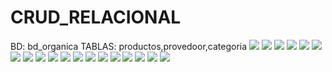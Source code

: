 # CRUD_RELACIONAL
BD: bd_organica TABLAS: productos,provedoor,categoria
![](https://github.com/GonzalezBGA128/CRUD_RELACIONAL/blob/81b45a20917f37f81699d75b95d8c7aeadbce75d/img%201.PNG)
![](https://github.com/GonzalezBGA128/CRUD_RELACIONAL/blob/defa8fb46c843fdddcdfb4ff857507a65b5878d8/img%202.png)
![](https://github.com/GonzalezBGA128/CRUD_RELACIONAL/blob/2a596fa651e8c60be45826d598e7e6dd875f2a9c/img%203.PNG)
![](https://github.com/GonzalezBGA128/CRUD_RELACIONAL/blob/8102fab9b76a8168c6d8ad220f1f7b7bafe727e9/img%204.png)
![](https://github.com/GonzalezBGA128/CRUD_RELACIONAL/blob/c984d41f1aa40dfb63c892d92702124def162503/img%205.PNG)
![](https://github.com/GonzalezBGA128/CRUD_RELACIONAL/blob/604f69bcb30cc186512f91f31e4be263723f72b4/img%206.png)
![](https://github.com/GonzalezBGA128/CRUD_RELACIONAL/blob/6a44bb29dd5dde31c252fa277a4a416de902e882/img%207.png)
![](https://github.com/GonzalezBGA128/CRUD_RELACIONAL/blob/3c16a7405e843a39642be186de6d825b445d7727/img%208.PNG)
![](https://github.com/GonzalezBGA128/CRUD_RELACIONAL/blob/44705237a7a11db6fe6541a7fa600b223f4ffe5d/img%209.PNG)
![](https://github.com/GonzalezBGA128/CRUD_RELACIONAL/blob/f6f8a8b221151b95ec097969c164b902aaa9a5cf/img%2010.PNG)
![](https://github.com/GonzalezBGA128/CRUD_RELACIONAL/blob/3aea339a38303125fce4d1bdabecf473290abe3d/img%2011.PNG)
![](https://github.com/GonzalezBGA128/CRUD_RELACIONAL/blob/5c5ac81bd8a2bf4388a6c36085b5fd1d135ef3c9/img%2012.PNG)
![](https://github.com/GonzalezBGA128/CRUD_RELACIONAL/blob/7a88d70bef6f0cbd1c48bb1b22cd0436e4cf6d3b/img%2013.PNG)
![](https://github.com/GonzalezBGA128/CRUD_RELACIONAL/blob/792008bfca6cda20768feba1cc97c74ba2a83967/img%2014.PNG)
![](https://github.com/GonzalezBGA128/CRUD_RELACIONAL/blob/ef138dcb705794682cdc338b65bec0535f87a681/img%2015.PNG)
![](https://github.com/GonzalezBGA128/CRUD_RELACIONAL/blob/aeff8bc555a6beb412c9d29ae8e4553ab4a7b952/img%2016.PNG)
![](https://github.com/GonzalezBGA128/CRUD_RELACIONAL/blob/fbb2344cd7e761e59ce121051899b18250f33a0a/img%2017.PNG)
![](https://github.com/GonzalezBGA128/CRUD_RELACIONAL/blob/7410e89177685508118c09fcd7bf6fb5e948dcf8/img%2018.PNG)
![](https://github.com/GonzalezBGA128/CRUD_RELACIONAL/blob/80adc9b9482e088c47d2e339df602e44d874740c/img%2019.PNG)
